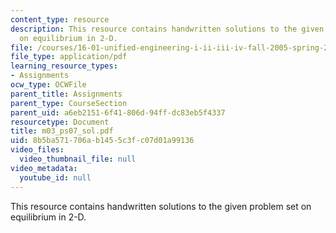 ```yaml
---
content_type: resource
description: This resource contains handwritten solutions to the given problem set
  on equilibrium in 2-D.
file: /courses/16-01-unified-engineering-i-ii-iii-iv-fall-2005-spring-2006/8b5ba571706ab1455c3fc07d01a99136_m03_ps07_sol.pdf
file_type: application/pdf
learning_resource_types:
- Assignments
ocw_type: OCWFile
parent_title: Assignments
parent_type: CourseSection
parent_uid: a6eb2151-6f41-806d-94ff-dc83eb5f4337
resourcetype: Document
title: m03_ps07_sol.pdf
uid: 8b5ba571-706a-b145-5c3f-c07d01a99136
video_files:
  video_thumbnail_file: null
video_metadata:
  youtube_id: null
---
```

This resource contains handwritten solutions to the given problem set on equilibrium in 2-D.